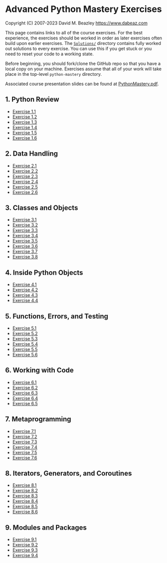 # Advanced Python Mastery Exercises

Copyright (C) 2007-2023
David M. Beazley
https://www.dabeaz.com

This page contains links to all of the course exercises.  For the best experience,
the exercises should be worked in order as later exercises often build upon earlier
exercises.  The [`Solutions/`](../Solutions) directory contains fully worked
out solutions to every exercise.  You can use this if you get stuck or you
need to reset your code to a working state.

Before beginning, you should fork/clone the GitHub repo so that you have a
local copy on your machine.  Exercises assume that all of your work will
take place in the top-level `python-mastery` directory.

Associated course presentation slides can be found at [PythonMastery.pdf](../PythonMastery.pdf).

## 1. Python Review

- [Exercise 1.1](ex1_1.md)
- [Exercise 1.2](ex1_2.md)
- [Exercise 1.3](ex1_3.md)
- [Exercise 1.4](ex1_4.md)
- [Exercise 1.5](ex1_5.md)
- [Exercise 1.6](ex1_6.md)

## 2. Data Handling

- [Exercise 2.1](ex2_1.md)
- [Exercise 2.2](ex2_2.md)
- [Exercise 2.3](ex2_3.md)
- [Exercise 2.4](ex2_4.md)
- [Exercise 2.5](ex2_5.md)
- [Exercise 2.6](ex2_6.md)

## 3. Classes and Objects

- [Exercise 3.1](ex3_1.md)
- [Exercise 3.2](ex3_2.md)
- [Exercise 3.3](ex3_3.md)
- [Exercise 3.4](ex3_4.md)
- [Exercise 3.5](ex3_5.md)
- [Exercise 3.6](ex3_6.md)
- [Exercise 3.7](ex3_7.md)
- [Exercise 3.8](ex3_8.md)

## 4. Inside Python Objects

- [Exercise 4.1](ex4_1.md)
- [Exercise 4.2](ex4_2.md)
- [Exercise 4.3](ex4_3.md)
- [Exercise 4.4](ex4_4.md)

## 5. Functions, Errors, and Testing

- [Exercise 5.1](ex5_1.md)
- [Exercise 5.2](ex5_2.md)
- [Exercise 5.3](ex5_3.md)
- [Exercise 5.4](ex5_4.md)
- [Exercise 5.5](ex5_5.md)
- [Exercise 5.6](ex5_6.md)

## 6. Working with Code

- [Exercise 6.1](ex6_1.md)
- [Exercise 6.2](ex6_2.md)
- [Exercise 6.3](ex6_3.md)
- [Exercise 6.4](ex6_4.md)
- [Exercise 6.5](ex6_5.md)

## 7. Metaprogramming

- [Exercise 7.1](ex7_1.md)
- [Exercise 7.2](ex7_2.md)
- [Exercise 7.3](ex7_3.md)
- [Exercise 7.4](ex7_4.md)
- [Exercise 7.5](ex7_5.md)
- [Exercise 7.6](ex7_6.md)

## 8. Iterators, Generators, and Coroutines

- [Exercise 8.1](ex8_1.md)
- [Exercise 8.2](ex8_2.md)
- [Exercise 8.3](ex8_3.md)
- [Exercise 8.4](ex8_4.md)
- [Exercise 8.5](ex8_5.md)
- [Exercise 8.6](ex8_6.md)

## 9. Modules and Packages

- [Exercise 9.1](ex9_1.md)
- [Exercise 9.2](ex9_2.md)
- [Exercise 9.3](ex9_3.md)
- [Exercise 9.4](ex9_4.md)
